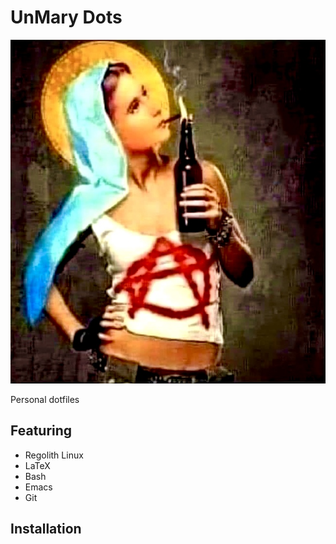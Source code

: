 # UnMary Dots

![](logo.jpeg)

Personal dotfiles

## Featuring

  + Regolith Linux
  + LaTeX
  + Bash
  + Emacs
  + Git

## Installation

